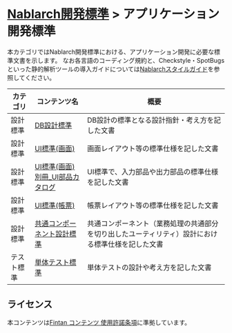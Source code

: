 # [Nablarch開発標準](../README.md)  > アプリケーション開発標準
本カテゴリではNablarch開発標準における、アプリケーション開発に必要な標準文書を示します。
なお各言語のコーディング規約と、Checkstyle・SpotBugsといった静的解析ツールの導入ガイドについては[Nablarchスタイルガイド](https://github.com/nablarch-development-standards/nablarch-style-guide)を参照してください。

|カテゴリ|コンテンツ名|概要|
|--|--|--|
|設計標準|[DB設計標準](./010_設計標準/DB設計標準.docx)|DB設計の標準となる設計指針・考え方を記した文書|
|設計標準|[UI標準(画面)][1]|画面レイアウト等の標準仕様を記した文書|
|設計標準|[UI標準(画面)別冊_UI部品カタログ][2]|UI標準で、入力部品や出力部品の標準仕様を記した文書|
|設計標準|[UI標準(帳票)][3]|帳票レイアウト等の標準仕様を記した文書|
|設計標準|[共通コンポーネント設計標準](./010_設計標準/共通コンポーネント設計標準.docx)|共通コンポーネント（業務処理の共通部分を切り出したユーティリティ）設計における標準仕様を記した文書|
|テスト標準|[単体テスト標準](./020_テスト標準/単体テスト標準.xlsx)|単体テストの設計や考え方を記した文書|

[1]: ./010_設計標準/UI標準(画面).xlsx
[2]: ./010_設計標準/UI標準(画面)別冊_UI部品カタログ.xlsx
[3]: ./010_設計標準/UI標準(帳票).xlsx


## ライセンス

本コンテンツは<a href="https://fintan.jp/?page_id=201">Fintan コンテンツ 使用許諾条項</a>に準拠しています。